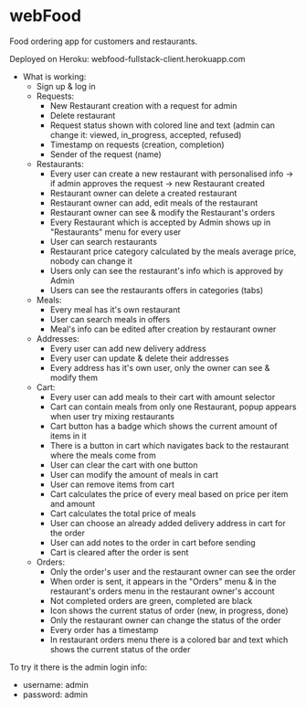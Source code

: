 # webFood

Food ordering app for customers and restaurants.

Deployed on Heroku: webfood-fullstack-client.herokuapp.com

- What is working:
  - Sign up & log in
  - Requests:
    - New Restaurant creation with a request for admin
    - Delete restaurant
    - Request status shown with colored line and text (admin can change it: viewed, in_progress, accepted, refused)
    - Timestamp on requests (creation, completion) 
    - Sender of the request (name)
  - Restaurants:
    - Every user can create a new restaurant with personalised info -> if admin approves the request -> new Restaurant created
    - Restaurant owner can delete a created restaurant
    - Restaurant owner can add, edit meals of the restaurant
    - Restaurant owner can see & modify the Restaurant's orders
    - Every Restaurant which is accepted by Admin shows up in "Restaurants" menu for every user
    - User can search restaurants
    - Restaurant price category calculated by the meals average price, nobody can change it
    - Users only can see the restaurant's info which is approved by Admin
    - Users can see the restaurants offers in categories (tabs)
  - Meals:
    - Every meal has it's own restaurant
    - User can search meals in offers
    - Meal's info can be edited after creation by restaurant owner
  - Addresses:
    - Every user can add new delivery address
    - Every user can update & delete their addresses
    - Every address has it's own user, only the owner can see & modify them
  - Cart:
    - Every user can add meals to their cart with amount selector
    - Cart can contain meals from only one Restaurant, popup appears when user try mixing restaurants
    - Cart button has a badge which shows the current amount of items in it
    - There is a button in cart which navigates back to the restaurant where the meals come from
    - User can clear the cart with one button
    - User can modify the amount of meals in cart
    - User can remove items from cart
    - Cart calculates the price of every meal based on price per item and amount
    - Cart calculates the total price of meals
    - User can choose an already added delivery address in cart for the order
    - User can add notes to the order in cart before sending
    - Cart is cleared after the order is sent
  - Orders:
    - Only the order's user and the restaurant owner can see the order
    - When order is sent, it appears in the "Orders" menu & in the restaurant's orders menu in the restaurant owner's account
    - Not completed orders are green, completed are black
    - Icon shows the current status of order (new, in progress, done)
    - Only the restaurant owner can change the status of the order
    - Every order has a timestamp
    - In restaurant orders menu there is a colored bar and text which shows the current status of the order
    
To try it there is the admin login info:
- username: admin
- password: admin
